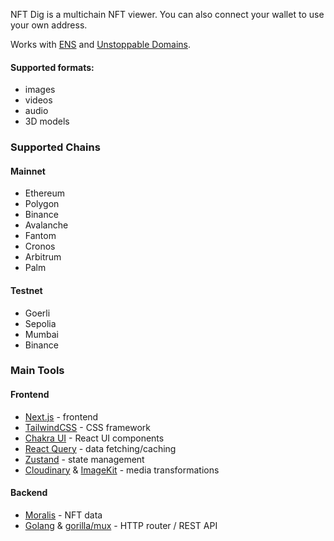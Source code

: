 NFT Dig is a multichain NFT viewer. You can also connect your wallet to use your own address.

Works with [ENS](https://ens.domains/) and [Unstoppable Domains](https://unstoppabledomains.com/).

#### Supported formats:

- images
- videos
- audio
- 3D models

### Supported Chains

#### Mainnet

- Ethereum
- Polygon
- Binance
- Avalanche
- Fantom
- Cronos
- Arbitrum
- Palm

#### Testnet

- Goerli
- Sepolia
- Mumbai
- Binance

### Main Tools

#### Frontend

- [Next.js](https://nextjs.org/) - frontend
- [TailwindCSS](https://tailwindcss.com/) - CSS framework
- [Chakra UI](https://chakra-ui.com/) - React UI components
- [React Query](https://tanstack.com/query/latest) - data fetching/caching
- [Zustand](https://github.com/pmndrs/zustand/) - state management
- [Cloudinary](https://cloudinary.com/) & [ImageKit](http://imagekit.io/) - media transformations

#### Backend

- [Moralis](https://moralis.io) - NFT data
- [Golang](https://go.dev) & [gorilla/mux](https://github.com/gorilla/mux/) - HTTP router / REST API
